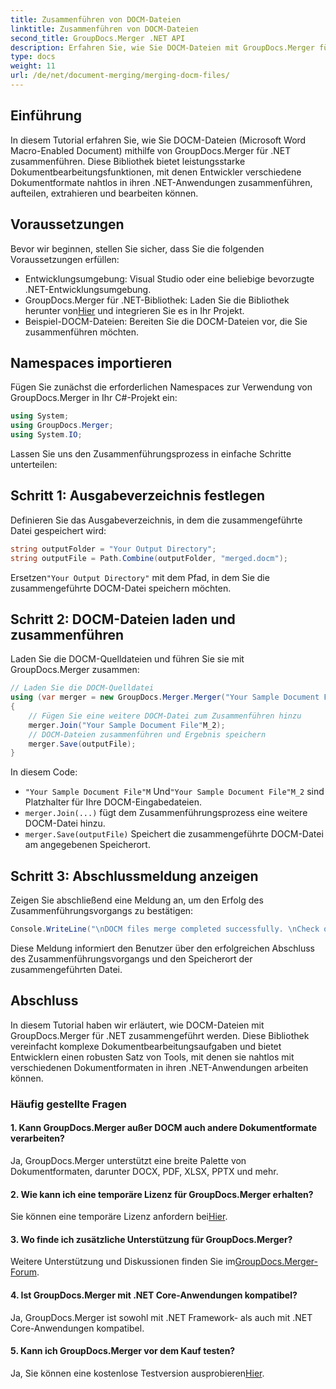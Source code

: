 ```yaml
---
title: Zusammenführen von DOCM-Dateien
linktitle: Zusammenführen von DOCM-Dateien
second_title: GroupDocs.Merger .NET API
description: Erfahren Sie, wie Sie DOCM-Dateien mit GroupDocs.Merger für .NET nahtlos zusammenführen. Einfache und effiziente Dokumentbearbeitung für .NET-Anwendungen.
type: docs
weight: 11
url: /de/net/document-merging/merging-docm-files/
---
```

## Einführung
In diesem Tutorial erfahren Sie, wie Sie DOCM-Dateien (Microsoft Word Macro-Enabled Document) mithilfe von GroupDocs.Merger für .NET zusammenführen. Diese Bibliothek bietet leistungsstarke Dokumentbearbeitungsfunktionen, mit denen Entwickler verschiedene Dokumentformate nahtlos in ihren .NET-Anwendungen zusammenführen, aufteilen, extrahieren und bearbeiten können.
## Voraussetzungen
Bevor wir beginnen, stellen Sie sicher, dass Sie die folgenden Voraussetzungen erfüllen:
- Entwicklungsumgebung: Visual Studio oder eine beliebige bevorzugte .NET-Entwicklungsumgebung.
-  GroupDocs.Merger für .NET-Bibliothek: Laden Sie die Bibliothek herunter von[Hier](https://releases.groupdocs.com/merger/net/) und integrieren Sie es in Ihr Projekt.
- Beispiel-DOCM-Dateien: Bereiten Sie die DOCM-Dateien vor, die Sie zusammenführen möchten.
  

## Namespaces importieren
Fügen Sie zunächst die erforderlichen Namespaces zur Verwendung von GroupDocs.Merger in Ihr C#-Projekt ein:
```csharp
using System; 
using GroupDocs.Merger;
using System.IO;
```

Lassen Sie uns den Zusammenführungsprozess in einfache Schritte unterteilen:
## Schritt 1: Ausgabeverzeichnis festlegen
Definieren Sie das Ausgabeverzeichnis, in dem die zusammengeführte Datei gespeichert wird:
```csharp
string outputFolder = "Your Output Directory";
string outputFile = Path.Combine(outputFolder, "merged.docm");
```
 Ersetzen`"Your Output Directory"` mit dem Pfad, in dem Sie die zusammengeführte DOCM-Datei speichern möchten.
## Schritt 2: DOCM-Dateien laden und zusammenführen
Laden Sie die DOCM-Quelldateien und führen Sie sie mit GroupDocs.Merger zusammen:
```csharp
// Laden Sie die DOCM-Quelldatei
using (var merger = new GroupDocs.Merger.Merger("Your Sample Document File"M))
{
    // Fügen Sie eine weitere DOCM-Datei zum Zusammenführen hinzu
    merger.Join("Your Sample Document File"M_2);
    // DOCM-Dateien zusammenführen und Ergebnis speichern
    merger.Save(outputFile);
}
```
In diesem Code:
- `"Your Sample Document File"M` Und`"Your Sample Document File"M_2` sind Platzhalter für Ihre DOCM-Eingabedateien.
- `merger.Join(...)` fügt dem Zusammenführungsprozess eine weitere DOCM-Datei hinzu.
- `merger.Save(outputFile)` Speichert die zusammengeführte DOCM-Datei am angegebenen Speicherort.
## Schritt 3: Abschlussmeldung anzeigen
Zeigen Sie abschließend eine Meldung an, um den Erfolg des Zusammenführungsvorgangs zu bestätigen:
```csharp
Console.WriteLine("\nDOCM files merge completed successfully. \nCheck output in {0}", outputFolder);
```
Diese Meldung informiert den Benutzer über den erfolgreichen Abschluss des Zusammenführungsvorgangs und den Speicherort der zusammengeführten Datei.

## Abschluss
In diesem Tutorial haben wir erläutert, wie DOCM-Dateien mit GroupDocs.Merger für .NET zusammengeführt werden. Diese Bibliothek vereinfacht komplexe Dokumentbearbeitungsaufgaben und bietet Entwicklern einen robusten Satz von Tools, mit denen sie nahtlos mit verschiedenen Dokumentformaten in ihren .NET-Anwendungen arbeiten können.

### Häufig gestellte Fragen
#### 1. Kann GroupDocs.Merger außer DOCM auch andere Dokumentformate verarbeiten?
Ja, GroupDocs.Merger unterstützt eine breite Palette von Dokumentformaten, darunter DOCX, PDF, XLSX, PPTX und mehr.
#### 2. Wie kann ich eine temporäre Lizenz für GroupDocs.Merger erhalten?
 Sie können eine temporäre Lizenz anfordern bei[Hier](https://purchase.groupdocs.com/temporary-license/).
#### 3. Wo finde ich zusätzliche Unterstützung für GroupDocs.Merger?
 Weitere Unterstützung und Diskussionen finden Sie im[GroupDocs.Merger-Forum](https://forum.groupdocs.com/c/merger/32).
#### 4. Ist GroupDocs.Merger mit .NET Core-Anwendungen kompatibel?
Ja, GroupDocs.Merger ist sowohl mit .NET Framework- als auch mit .NET Core-Anwendungen kompatibel.
#### 5. Kann ich GroupDocs.Merger vor dem Kauf testen?
 Ja, Sie können eine kostenlose Testversion ausprobieren[Hier](https://releases.groupdocs.com/).